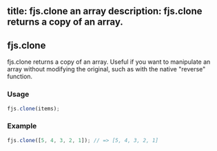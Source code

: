 title: fjs.clone an array
description: fjs.clone returns a copy of an array.
---

## fjs.clone

fjs.clone returns a copy of an array. Useful if you want to manipulate an array without modifying the original, such as with the native "reverse" function.

### Usage

```js
fjs.clone(items);
```

### Example

```js
fjs.clone([5, 4, 3, 2, 1]); // => [5, 4, 3, 2, 1]
```
